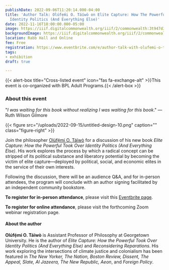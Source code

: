 ```yaml
---
publishDate: 2022-09-06T11:20:14.000-04:00
title: 'Author Talk: Olúfẹ́mi O. Táíwò on Elite Capture: How The Powerful Took Over
  Identity Politics (And Everything Else)'
date: 2022-11-16T18:00:00.000-05:00
image: https://iiif.digitalcommonwealth.org/iiif/2/commonwealth:3t947d369/377,803,3378,1799/,1200/0/default.jpg
backgroundImage: https://iiif.digitalcommonwealth.org/iiif/2/commonwealth:3t947d369/377,803,3378,1799/,1200/0/default.jpg
location: Rabb Hall and Online
fee: Free
registration: https://www.eventbrite.com/e/author-talk-with-olufemi-o-taiwo-on-elite-capture-tickets-419828557517
tags:
- exhibition
draft: true

---
```

{{< alert-box title="Cross-listed event" icon="fas fa-exchange-alt" >}}This event is co-organized with BPL Adult Programs.{{< /alert-box >}}

### About this event

"_I was waiting for this book without realizing I was waiting for this book_." — Ruth Wilson Gilmore

{{< figure src="/uploads/2022-09-15/untitled-design-10.png" caption="" class="figure-right" >}}

Join the philosopher [Olúfẹ́mi O. Táíwò](http://www.olufemiotaiwo.com) for a discussion of his new book _Elite Capture: How the Powerful Took Over Identity Politics (And Everything Else)_. His work explores the process by which a radical concept can be stripped of its political substance and liberatory potential by becoming the victim of elite capture—deployed by political, social, and economic elites in the service of their own interests.

Following the discussion, there will be an audience Q&A, and for in-person attendees, the program will conclude with an author signing facilitated by an independent community bookstore.

**To register for in-person attendance**, please visit this [Eventbrite page](https://www.eventbrite.com/e/author-talk-with-olufemi-o-taiwo-on-elite-capture-tickets-419828557517). 

**To register for online attendance**, please visit the forthcoming Zoom webinar registration page.

#### About the author

**Olúfẹ́mi O. Táíwò** is Assistant Professor of Philosophy at Georgetown University. He is the author of _Elite Capture: How the Powerful Took Over Identity Politics (And Everything Else)_ and _Reconsidering Reparations_. His work exploring the intersections of climate justice and colonialism has been featured in _The New Yorker, The Nation, Boston Review, Dissent, The Appeal, Slate, Al Jazeera, The New Republic, Aeon_, and _Foreign Policy_.
